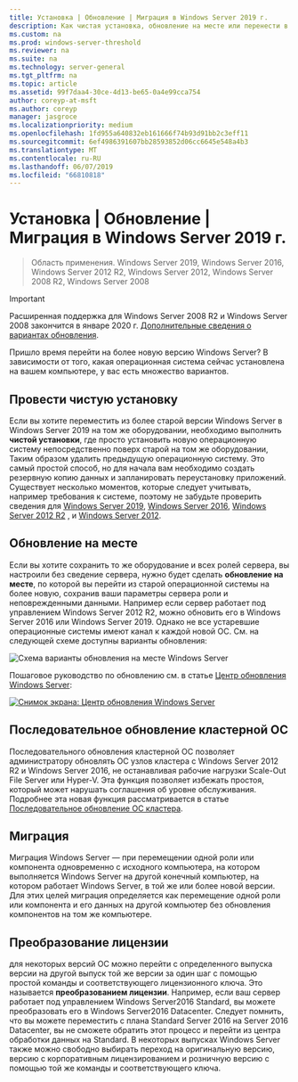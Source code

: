 ```yaml
---
title: Установка | Обновление | Миграция в Windows Server 2019 г.
description: Как чистая установка, обновление на месте или перенести в Windows Server 2019.
ms.custom: na
ms.prod: windows-server-threshold
ms.reviewer: na
ms.suite: na
ms.technology: server-general
ms.tgt_pltfrm: na
ms.topic: article
ms.assetid: 99f7daa4-30ce-4d13-be65-0a4e99cca754
author: coreyp-at-msft
ms.author: coreyp
manager: jasgroce
ms.localizationpriority: medium
ms.openlocfilehash: 1fd955a640832eb161666f74b93d91bb2c3eff11
ms.sourcegitcommit: 6ef4986391607bb28593852d06cc6645e548a4b3
ms.translationtype: MT
ms.contentlocale: ru-RU
ms.lasthandoff: 06/07/2019
ms.locfileid: "66810818"
---
```

# <a name="install--upgrade--migrate-to-windows-server-2019"></a>Установка | Обновление | Миграция в Windows Server 2019 г.

>Область применения. Windows Server 2019, Windows Server 2016, Windows Server 2012 R2, Windows Server 2012, Windows Server 2008 R2, Windows Server 2008

> [!IMPORTANT]
> Расширенная поддержка для Windows Server 2008 R2 и Windows Server 2008 закончится в январе 2020 г. [Дополнительные сведения о вариантах обновления](http://aka.ms/upgradecenter).

Пришло время перейти на более новую версию Windows Server? В зависимости от того, какая операционная система сейчас установлена на вашем компьютере, у вас есть множество вариантов.

## <a name="clean-install"></a>Провести чистую установку
Если вы хотите переместить из более старой версии Windows Server в Windows Server 2019 на том же оборудовании, необходимо выполнить **чистой установки**, где просто установить новую операционную систему непосредственно поверх старой на том же оборудовании, Таким образом удалить предыдущую операционную систему. Это самый простой способ, но для начала вам необходимо создать резервную копию данных и запланировать переустановку приложений. Существует несколько моментов, которые следует учитывать, например требования к системе, поэтому не забудьте проверить сведения для [Windows Server 2019](https://go.microsoft.com/fwlink/?linkid=2006124), [Windows Server 2016](https://go.microsoft.com/fwlink/?LinkID=825558), [Windows Server 2012 R2](https://technet.microsoft.com/library/dn303418) , и [Windows Server 2012](https://technet.microsoft.com/library/jj134246.aspx).

## <a name="in-place-upgrade"></a>Обновление на месте

Если вы хотите сохранить то же оборудование и всех ролей сервера, вы настроили без сведение сервера, нужно будет сделать **обновление на месте**, по которой вы перейти из старой операционной системы на более новую, сохранив ваши параметры сервера роли и неповрежденными данными. Например если сервер работает под управлением Windows Server 2012 R2, можно обновить его в Windows Server 2016 или Windows Server 2019. Однако не все устаревшие операционные системы имеют канал к каждой новой ОС. См. на следующей схеме доступны варианты обновления:

![Схема варианты обновления на месте Windows Server](media/upgrade-paths.png)

Пошаговое руководство по обновлению см. в статье [Центр обновления Windows Server](http://aka.ms/upgradecenter):

[![Снимок экрана: Центр обновления Windows Server](media/upgrade-center.png)](http://aka.ms/upgradecenter)

## <a name="cluster-os-rolling-upgrade"></a>Последовательное обновление кластерной ОС

Последовательного обновления кластерной ОС позволяет администратору обновлять ОС узлов кластера с Windows Server 2012 R2 и Windows Server 2016, не останавливая рабочие нагрузки Scale-Out File Server или Hyper-V. Эта функция позволяет избежать простоя, который может нарушать соглашения об уровне обслуживания. Подробнее эта новая функция рассматривается в статье [Последовательное обновление ОС кластера](https://technet.microsoft.com/windows-server-docs/failover-clustering/cluster-operating-system-rolling-upgrade).

## <a name="migration"></a>Миграция

Миграция Windows Server — при перемещении одной роли или компонента одновременно с исходного компьютера, на котором выполняется Windows Server на другой конечный компьютер, на котором работает Windows Server, в той же или более новой версии. Для этих целей миграция определяется как перемещение одной роли или компонента и его данных на другой компьютер без обновления компонентов на том же компьютере. 

## <a name="license-conversion"></a>Преобразование лицензии
для некоторых версий ОС можно перейти с определенного выпуска версии на другой выпуск той же версии за один шаг с помощью простой команды и соответствующего лицензионного ключа. Это называется **преобразованием лицензии**. Например, если ваш сервер работает под управлением Windows Server2016 Standard, вы можете преобразовать его в Windows Server2016 Datacenter. Следует помнить, что вы можете переместить с плана Standard Server 2016 на Server 2016 Datacenter, вы не сможете обратить этот процесс и перейти из центра обработки данных на Standard. В некоторых выпусках Windows Server также можно свободно выбирать переход на оригинальную версию, версию с корпоративным лицензированием и розничную версию с помощью той же команды и соответствующего ключа.


 
 
